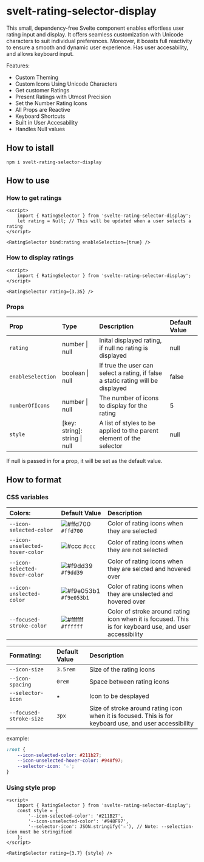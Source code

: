
# svelt-rating-selector-display

This small, dependency-free Svelte component enables effortless user rating input and display. It offers seamless customization with Unicode characters to suit individual preferences. Moreover, it boasts full reactivity to ensure a smooth and dynamic user experience. Has user accesability, and allows keyboard input.

Features:

- Custom Theming
- Custom Icons Using Unicode Characters
- Get customer Ratings
- Present Ratings with Utmost Precision
- Set the Number Rating Icons
- All Props are Reactive
- Keyboard Shortcuts
- Built in User Accesability
- Handles Null values

## How to istall

```
npm i svelt-rating-selector-display
```

## How to use

### How to get ratings

```svelte
<script>
	import { RatingSelector } from 'svelte-rating-selector-display';
	let rating = Null; // This will be updated when a user selects a rating
</script>

<RatingSelector bind:rating enableSelection={true} />
```

### How to display ratings

```svelte
<script>
	import { RatingSelector } from 'svelte-rating-selector-display';
</script>

<RatingSelector rating={3.35} />
```

### Props

| Prop              | Type                          | Description                                                                      | Default Value |
| :---------------- | :---------------------------- | :------------------------------------------------------------------------------- | :------------ |
| `rating`          | number \| null                | Inital displayed rating, if null no rating is displayed                          | null          |
| `enableSelection` | boolean \| null               | If true the user can select a rating, if false a static rating will be displayed | false         |
| `numberOfIcons`   | number \| null                | The number of icons to display for the rating                                    | 5             |
| `style`           | [key: string]: string \| null | A list of styles to be applied to the parent element of the selector             | null          |

If null is passed in for a prop, it will be set as the default value.

## How to format

### CSS variables

| Colors:                         | Default Value                                                                   | Description                                                                                             |
| :------------------------------ | :------------------------------------------------------------------------------ | :------------------------------------------------------------------------------------------------------ |
| `--icon-selected-color`         | ![#ffd700](https://via.placeholder.com/15/ffd700/000000?text=+) `#ffd700`       | Color of rating icons when they are selected                                                            |
| `--icon-unselected-hover-color` | ![#ccc](https://via.placeholder.com/15/ccc/000000?text=+) `#ccc`                | Color of rating icons when they are not selected                                                        |
| `--icon-selected-hover-color`   | ![#f9dd39](https://via.placeholder.com/15/f9dd39/000000?text=+) `#f9dd39`       | Color of rating icons when they are selcted and hovered over                                            |
| `--icon-unslected-color`        | ![#f9e053b1](https://via.placeholder.com/15/f9e053b1/000000?text=+) `#f9e053b1` | Color of rating icons when they are unslected and hovered over                                          |
| `--focused-stroke-color`        | ![#ffffff](https://via.placeholder.com/15/ffffff/000000?text=+) `#ffffff`       | Color of stroke around rating icon when it is focused. This is for keyboard use, and user accessibility |

| Formating:              | Default Value | Description                                                                                            |
| :---------------------- | :------------ | :----------------------------------------------------------------------------------------------------- |
| `--icon-size`           | `3.5rem`      | Size of the rating icons                                                                               |
| `--icon-spacing`        | `0rem`        | Space between rating icons                                                                             |
| `--selector-icon`       | `★`           | Icon to be desplayed                                                                                   |
| `--focused-stroke-size` | `3px`         | Size of stroke around rating icon when it is focused. This is for keyboard use, and user accessibility |

example:

```css
:root {
	--icon-selected-color: #211b27;
	--icon-unselected-hover-color: #948f97;
	--selector-icon: '☆';
}
```

### Using style prop

```svelte
<script>
	import { RatingSelector } from 'svelte-rating-selector-display';
	const style = {
		'--icon-selected-color': '#211B27',
		'--icon-unselected-color': '#948F97',
		'--selector-icon': JSON.stringify('☆'), // Note: --selection-icon must be stringified
	};
</script>

<RatingSelector rating={3.7} {style} />
```

